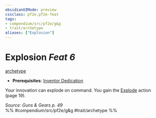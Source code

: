 ```yaml
---
obsidianUIMode: preview
cssclass: pf2e,pf2e-feat
tags:
- compendium/src/pf2e/g&g
- trait/archetype
aliases: ["Explosion"]
---
```

# Explosion  *Feat 6*  
[archetype](archetype.md "Archetype Feat Trait")  

- **Prerequisites**: [Inventor Dedication](inventor-dedication-g-g.md)

Your innovation can explode on command. You gain the [Explode](explode-g-g.md) action (page 19).

*Source: Guns & Gears p. 49*  
%% #compendium/src/pf2e/g&g #trait/archetype %%